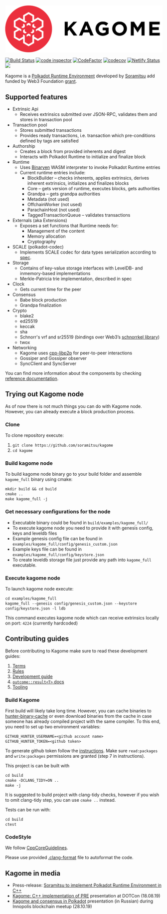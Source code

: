 ![logo](/docs/image_assets/logo.png)

[![Build Status](https://travis-ci.org/soramitsu/kagome.svg?branch=master)](https://travis-ci.org/soramitsu/kagome)
[![code inspector](https://www.code-inspector.com/project/74/status/svg)](https://www.code-inspector.com/public/project/74/kagome/dashboard)
[![CodeFactor](https://www.codefactor.io/repository/github/soramitsu/kagome/badge)](https://www.codefactor.io/repository/github/soramitsu/kagome)
[![codecov](https://codecov.io/gh/soramitsu/kagome/branch/master/graph/badge.svg)](https://codecov.io/gh/soramitsu/kagome)
[![Netlify Status](https://api.netlify.com/api/v1/badges/ad6fa504-99d6-48fb-9a05-869ba1d9a7c3/deploy-status)](https://app.netlify.com/sites/kagome/deploys)
[![](https://img.shields.io/twitter/follow/Soramitsu_co?label=Follow&style=social)](https://twitter.com/Soramitsu_co)

Kagome is a [Polkadot Runtime Environment](https://github.com/w3f/polkadot-spec/tree/master/runtime-environment-spec) developed by [Soramitsu](https://soramitsu.co.jp/) add funded by Web3 Foundation [grant](https://github.com/w3f/Web3-collaboration/blob/master/grants/grants.md). 

## Supported features
* Extrinsic Api
    * Receives extrinsics submitted over JSON-RPC, validates them and stores in transaction pool
* Transaction pool
    * Stores submitted transactions
    * Provides ready transactions, i.e. transaction which pre-conditions defined by tags are satisfied
* Authorship
    * Creates a block from provided inherents and digest
    * Interacts with Polkadot Runtime to initialize and finalize block
* Runtime
    * Uses [Binaryen](https://github.com/WebAssembly/binaryen) WASM interpreter to invoke Polkadot Runtime entries
    * Current runtime entries include:
        * BlockBuilder – checks inherents, applies extrinsics, derives inherent extrinsics, initializes and finalizes blocks
        * Core – gets version of runtime, executes blocks, gets authorities
        * Grandpa – gets grandpa authorities
        * Metadata (not used)
        * OffchainWorker (not used)
        * ParachainHost (not used)
        * TaggedTransactionQueue – validates transactions
* Externals (aka Extensions)
    * Exposes a set functions that Runtime needs for:
        * Management of the content
        * Memory allocation
        * Cryptography
* SCALE (polkadot-codec)
    * Implements SCALE codec for data types serialization according to [spec](https://substrate.dev/docs/en/conceptual/core/codec).
* Storage  
    * Contains of key-value storage interfaces with LevelDB- and inmemory-based implementations
    * Merkle-Patricia trie implementation, described in spec
* Clock
    * Gets current time for the peer
* Consensus
    * Babe block production
    * Grandpa finalization
* Crypto
    * blake2
    * ed25519
    * keccak
    * sha
    * Schnorr's vrf and sr25519 (bindings over Web3’s [schnorrkel library](https://github.com/w3f/schnorrkel))
    * twox
* Networking
    * Kagome uses [cpp-libp2p](https://github.com/soramitsu/libp2p) for peer-to-peer interactions
    * Gossiper and Gossiper observer
    * SyncClient and SyncServer 
    
You can find more information about the components by checking [reference documentation](https://kagome.netlify.com). 

## Trying out Kagome node

As of now there is not much things you can do with Kagome node. However, you can already execute a block production process.

### Clone
    
To clone repository execute: 
1. `git clone https://github.com/soramitsu/kagome`
2. `cd kagome`


### Build kagome node

To build kagome node binary go to your build folder and assemble `kagome_full` binary using cmake:
```
mkdir build && cd build
cmake ..
make kagome_full -j 
```

### Get necessary configurations for the node
* Executable binary could be found in `build/examples/kagome_full/`
* To execute kagome node you need to provide it with genesis config, keys and leveldb files
* Example genesis config file can be found in `examples/kagome_full/config/genesis_custom.json`
* Example keys file can be found in `examples/kagome_full/config/keystore.json`
* To create leveldb storage file just provide any path into `kagome_full` executable.

### Execute kagome node
To launch kagome node execute:
```
cd examples/kagome_full
kagome_full --genesis config/genesis_custom.json --keystore config/keystore.json -l ldb
```

This command executes kagome node which can receive extrinsics locally on port: `4224` (currently hardcoded) 

## Contributing guides

Before contributing to Kagome make sure to read these development guides:
1. [Terms](./docs/terms.md)
2. [Rules](./docs/rules.md)
3. [Development guide](./docs/dev-guide.md)
4. [`outcome::result<T>` docs](./docs/result.md)
5. [Tooling](./docs/tooling.md)

### Build Kagome

First build will likely take long time. However, you can cache binaries to [hunter-binary-cache](https://github.com/soramitsu/hunter-binary-cache) or even download binaries from the cache in case someone has already compiled project with the same compiler. To this end, you need to set up two environment variables:
```
GITHUB_HUNTER_USERNAME=<github account name>
GITHUB_HUNTER_TOKEN=<github token>
```
To generate github token follow the [instructions](https://help.github.com/en/github/authenticating-to-github/creating-a-personal-access-token-for-the-command-line). Make sure `read:packages` and `write:packages` permissions are granted (step 7 in instructions).

This project is can be built with

```
cd build
cmake -DCLANG_TIDY=ON ..
make -j
```

It is suggested to build project with clang-tidy checks, however if you wish to omit clang-tidy step, you can use `cmake ..` instead.

Tests can be run with: 
```
cd build
ctest
```

### CodeStyle

We follow [CppCoreGuidelines](https://github.com/isocpp/CppCoreGuidelines).

Please use provided [.clang-format](.clang-format) file to autoformat the code.  

## Kagome in media

* Press-release: [Soramitsu to implement Polkadot Runtime Environment in C++](https://medium.com/web3foundation/w3f-grants-soramitsu-to-implement-polkadot-runtime-environment-in-c-cf3baa08cbe6)
* [Kagome: C++ implementation of PRE](https://www.youtube.com/watch?v=181mk2xvBZ4&t=) presentation at DOTCon (18.08.19)
* [Kagome and consensus in Polkadot](https://www.youtube.com/watch?v=5OrevTjaiPA) presentation (in Russian) during Innopolis blockchain meetup (28.10.19)
